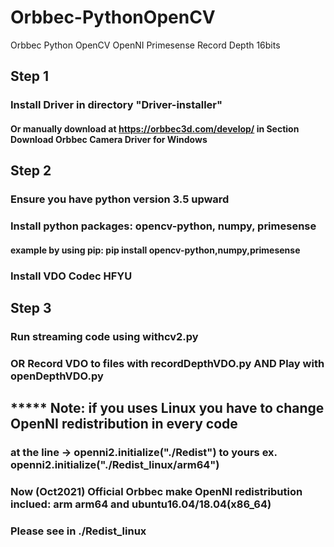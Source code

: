 # Orbbec-PythonOpenCV
Orbbec Python OpenCV OpenNI Primesense Record Depth 16bits
## Step 1
### Install Driver in directory "Driver-installer"
#### Or manually download at https://orbbec3d.com/develop/ in Section Download Orbbec Camera Driver for Windows
## Step 2
### Ensure you have python version 3.5 upward
### Install python packages: opencv-python, numpy, primesense
#### example by using pip: pip install opencv-python,numpy,primesense
### Install VDO Codec HFYU
## Step 3
### Run streaming code using withcv2.py
### OR Record VDO to files with recordDepthVDO.py AND Play with openDepthVDO.py
##  ***** Note: if you uses Linux you have to change OpenNI redistribution in every code 
###   at the line -> openni2.initialize("./Redist") to yours ex. openni2.initialize("./Redist_linux/arm64")
###   Now (Oct2021) Official Orbbec make OpenNI redistribution inclued: arm arm64 and ubuntu16.04/18.04(x86_64)
###   Please see in ./Redist_linux
